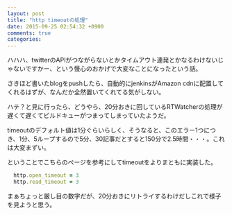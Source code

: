 ```yaml
---
layout: post
title: "http timeoutの処理"
date: 2015-09-25 02:54:32 +0900
comments: true
categories: 
---
```


ハハハ、twitterのAPIがつながらないとかタイムアウト連発とかなるわけないじゃないですかー、という慢心のおかげで大変なことになったという話。

さきほど書いたblogをpushしたら、自動的にjenkinsがAmazon cdnに配置してくれるはずが、なんだか全然置いてくれてる気がしない。

ハテ？と見に行ったら、どうやら、20分おきに回しているRTWatcherの処理が遅くて遅くてビルドキューがつまってしまっていたようだ。

timeoutのデフォルト値は1分ぐらいらしく、そうなると、このエラー1つにつき、1分、5ループするので5分、30記事だとすると150分で2.5時間・・・。これは大変まずい。

ということでこちらのページを参考にしてtimeoutをよりまともに実装した。

```ruby
  http.open_timeout = 3
  http.read_timeout = 3
```

まぁちょっと厳し目の数字だが、20分おきにリトライするわけだしこれで様子を見ようと思う。
